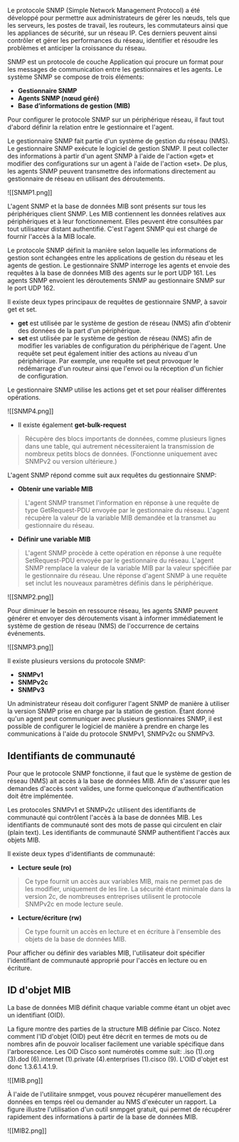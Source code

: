 Le protocole SNMP (Simple Network Management Protocol) a été développé pour permettre aux administrateurs de gérer les nœuds, tels que les serveurs, les postes de travail, les routeurs, les commutateurs ainsi que les appliances de sécurité, sur un réseau IP. Ces derniers peuvent ainsi contrôler et gérer les performances du réseau, identifier et résoudre les problèmes et anticiper la croissance du réseau.

SNMP est un protocole de couche Application qui procure un format pour les messages de communication entre les gestionnaires et les agents. Le système SNMP se compose de trois éléments:

- **Gestionnaire SNMP**
- **Agents SNMP (nœud géré)**
- **Base d’informations de gestion (MIB)**

Pour configurer le protocole SNMP sur un périphérique réseau, il faut tout d'abord définir la relation entre le gestionnaire et l'agent.

Le gestionnaire SNMP fait partie d'un système de gestion du réseau (NMS). Le gestionnaire SNMP exécute le logiciel de gestion SNMP. Il peut collecter des informations à partir d'un agent SNMP à l'aide de l'action «get» et modifier des configurations sur un agent à l'aide de l'action «set». De plus, les agents SNMP peuvent transmettre des informations directement au gestionnaire de réseau en utilisant des déroutements.

![[SNMP1.png]]

L'agent SNMP et la base de données MIB sont présents sur tous les périphériques client SNMP. Les MIB contiennent les données relatives aux périphériques et à leur fonctionnement. Elles peuvent être consultées par tout utilisateur distant authentifié. C'est l'agent SNMP qui est chargé de fournir l'accès à la MIB locale.

Le protocole SNMP définit la manière selon laquelle les informations de gestion sont échangées entre les applications de gestion du réseau et les agents de gestion. Le gestionnaire SNMP interroge les agents et envoie des requêtes à la base de données MIB des agents sur le port UDP 161. Les agents SNMP envoient les déroutements SNMP au gestionnaire SNMP sur le port UDP 162.

Il existe deux types principaux de requêtes de gestionnaire SNMP, à savoir get et set.
- **get** est utilisée par le système de gestion de réseau (NMS) afin d'obtenir des données de la part d'un périphérique. 
- **set** est utilisée par le système de gestion de réseau (NMS) afin de modifier les variables de configuration du périphérique de l'agent. Une requête set peut également initier des actions au niveau d'un périphérique. Par exemple, une requête set peut provoquer le redémarrage d'un routeur ainsi que l'envoi ou la réception d'un fichier de configuration. 

Le gestionnaire SNMP utilise les actions get et set pour réaliser différentes opérations.

![[SNMP4.png]]

- Il existe également **get-bulk-request** 
>Récupère des blocs importants de données, comme plusieurs lignes dans une table, qui autrement nécessiteraient la transmission de nombreux petits blocs de données. (Fonctionne uniquement avec SNMPv2 ou version ultérieure.)

L'agent SNMP répond comme suit aux requêtes du gestionnaire SNMP:

- **Obtenir une variable MIB** 
>L'agent SNMP transmet l'information en réponse à une requête de type GetRequest-PDU envoyée par le gestionnaire du réseau. L'agent récupère la valeur de la variable MIB demandée et la transmet au gestionnaire du réseau.

- **Définir une variable MIB** 
>L'agent SNMP procède à cette opération en réponse à une requête SetRequest-PDU envoyée par le gestionnaire du réseau. L'agent SNMP remplace la valeur de la variable MIB par la valeur spécifiée par le gestionnaire du réseau. Une réponse d'agent SNMP à une requête set inclut les nouveaux paramètres définis dans le périphérique.

![[SNMP2.png]]

Pour diminuer le besoin en ressource réseau, les agents SNMP peuvent générer et envoyer des déroutements visant à informer immédiatement le système de gestion de réseau (NMS) de l'occurrence de certains événements.

![[SNMP3.png]]

Il existe plusieurs versions du protocole SNMP:

- **SNMPv1**
- **SNMPv2c**
- **SNMPv3**

Un administrateur réseau doit configurer l'agent SNMP de manière à utiliser la version SNMP prise en charge par la station de gestion. Étant donné qu'un agent peut communiquer avec plusieurs gestionnaires SNMP, il est possible de configurer le logiciel de manière à prendre en charge les communications à l'aide du protocole SNMPv1, SNMPv2c ou SNMPv3.

## Identifiants de communauté

Pour que le protocole SNMP fonctionne, il faut que le système de gestion de réseau (NMS) ait accès à la base de données MIB. Afin de s'assurer que les demandes d'accès sont valides, une forme quelconque d'authentification doit être implémentée.

Les protocoles SNMPv1 et SNMPv2c utilisent des identifiants de communauté qui contrôlent l'accès à la base de données MIB. Les identifiants de communauté sont des mots de passe qui circulent en clair (plain text). Les identifiants de communauté SNMP authentifient l'accès aux objets MIB.

Il existe deux types d'identifiants de communauté:

- **Lecture seule (ro)** 
>Ce type fournit un accès aux variables MIB, mais ne permet pas de les modifier, uniquement de les lire. La sécurité étant minimale dans la version 2c, de nombreuses entreprises utilisent le protocole SNMPv2c en mode lecture seule.

- **Lecture/écriture (rw)** 
>Ce type fournit un accès en lecture et en écriture à l'ensemble des objets de la base de données MIB.

Pour afficher ou définir des variables MIB, l'utilisateur doit spécifier l'identifiant de communauté approprié pour l'accès en lecture ou en écriture.

## ID d'objet MIB

La base de données MIB définit chaque variable comme étant un objet avec un identifiant (OID).

La figure montre des parties de la structure MIB définie par Cisco. Notez comment l'ID d'objet (OID) peut être décrit en termes de mots ou de nombres afin de pouvoir localiser facilement une variable spécifique dans l'arborescence. Les OID Cisco sont numérotés comme suit: .iso (1).org (3).dod (6).internet (1).private (4).enterprises (1).cisco (9). L'OID d'objet est donc 1.3.6.1.4.1.9.

![[MIB.png]]

À l'aide de l'utilitaire snmpget, vous pouvez récupérer manuellement des données en temps réel ou demander au NMS d'exécuter un rapport.
La figure illustre l'utilisation d'un outil snmpget gratuit, qui permet de récupérer rapidement des informations à partir de la base de données MIB.

![[MIB2.png]]



